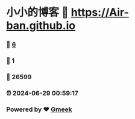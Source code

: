 # 小小的博客 :link: https://Air-ban.github.io 
### :page_facing_up: [6](https://Air-ban.github.io/tag.html) 
### :speech_balloon: 1 
### :hibiscus: 26599 
### :alarm_clock: 2024-06-29 00:59:17 
### Powered by :heart: [Gmeek](https://github.com/Meekdai/Gmeek)
